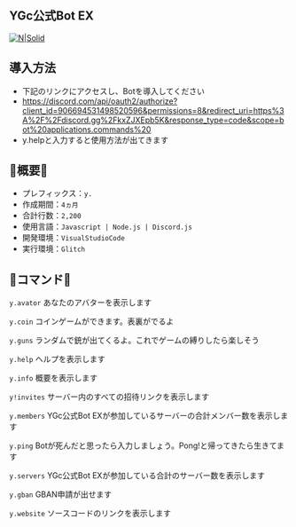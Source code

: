 ## **YGc公式Bot EX**

[![N|Solid](https://th.bing.com/th/id/OIP.7rrSRRCK6C4I1ukBf0zNSgAAAA?w=147&h=180&c=7&r=0&o=5&pid=1.7)](https://nodejs.org)

## 導入方法

- 下記のリンクにアクセスし、Botを導入してください
- https://discord.com/api/oauth2/authorize?client_id=906694531498520596&permissions=8&redirect_uri=https%3A%2F%2Fdiscord.gg%2FkxZJXEpb5K&response_type=code&scope=bot%20applications.commands%20
- y.helpと入力すると使用方法が出てきます

## 📕概要📕
- プレフィックス：`y.`
- 作成期間：`4ヵ月`
- 合計行数：`2,200`
- 使用言語：`Javascript | Node.js | Discord.js`
- 開発環境：`VisualStudioCode`
- 実行環境：`Glitch`

## 🔧コマンド🔧
```y.avator```
あなたのアバターを表示します

```y.coin```
コインゲームができます。表裏がでるよ

```y.guns```
ランダムで銃が出てくるよ。これでゲームの縛りしたら楽しそう

```y.help```
ヘルプを表示します

```y.info```
概要を表示します

```y!invites```
サーバー内のすべての招待リンクを表示します

```y.members```
YGc公式Bot EXが参加しているサーバーの合計メンバー数を表示します

```y.ping```
Botが死んだと思ったら入力しましょう。Pong!と帰ってきたら生きてます

```y.servers```
YGc公式Bot EXが参加している合計のサーバー数を表示します

```y.gban```
GBAN申請が出せます

```y.website```
ソースコードのリンクを表示します
